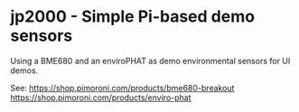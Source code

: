 # jp2000 - Simple Pi-based demo sensors

Using a BME680 and an enviroPHAT as demo environmental sensors for UI demos.

See:
https://shop.pimoroni.com/products/bme680-breakout
https://shop.pimoroni.com/products/enviro-phat
